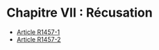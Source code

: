 # Chapitre VII : Récusation

* [Article R1457-1](./LEGIARTI000018535948.md)
* [Article R1457-2](./LEGIARTI000018535946.md)
